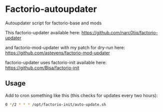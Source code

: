 # Factorio-autoupdater
Autoupdater script for factorio-base and mods

This factorio-updater available here:
https://github.com/narc0tiq/factorio-updater

and factorio-mod-updater with my patch for dry-run here:
https://github.com/astevens/factorio-mod-updater

factorio-updater uses factorio-init available here:
https://github.com/Bisa/factorio-init

## Usage
Add to cron something like this (this checks for updates every two hours):
```bash
0 */2 * * * /opt/factorio-init/auto-update.sh
```

